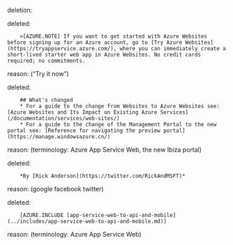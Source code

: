 deletion:

deleted:

		>[AZURE.NOTE] If you want to get started with Azure Websites before signing up for an Azure account, go to [Try Azure Websites](https://tryappservice.azure.com/), where you can immediately create a short-lived starter web app in Azure Websites. No credit cards required; no commitments.

reason: (“Try it now”)

deleted:

		## What's changed
		* For a guide to the change from Websites to Azure Websites see: [Azure Websites and Its Impact on Existing Azure Services](/documentation/services/web-sites/)
		* For a guide to the change of the Management Portal to the new portal see: [Reference for navigating the preview portal](https://manage.windowsazure.cn/)

reason: (terminology: Azure App Service Web, the new Ibiza portal)

deleted:

		*By [Rick Anderson](https://twitter.com/RickAndMSFT)*

reason: (google facebook twitter)

deleted:

		[AZURE.INCLUDE [app-service-web-to-api-and-mobile](../includes/app-service-web-to-api-and-mobile.md)]

reason: (terminology: Azure App Service Web)

